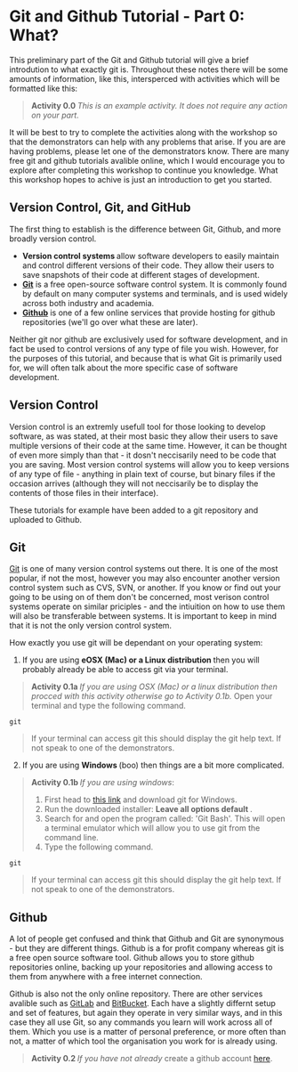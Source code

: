 <h1> Git and Github Tutorial - Part 0: What? </h1>

This preliminary part of the Git and Github tutorial will give a brief introdution to what exactly git is. Throughout these notes there will be some amounts of information, like this, intersperced with activities which will be formatted like this:

> <b> Activity 0.0 </b> *This is an example activity. It does not require any action on your part.*

It will be best to try to complete the activities along with the workshop so that the demonstrators can help with any problems that arise. If you are are having problems, please let one of the demonstrators know. There are many free git and github tutorials avalible online, which I would encourage you to explore after completing this workshop to continue you knowledge. What this workshop hopes to achive is just an introduction to get you started.

<h2> Version Control, Git, and GitHub </h2>

The first thing to establish is the difference between Git, Github, and more broadly version control.

* <b> Version control systems </b> allow software developers to easily maintain and control different versions of their code. They allow their users to save snapshots of their code at different stages of development.
* [<b>Git</b>](https://git-scm.com) is a free open-source software control system. It is commonly found by default on many computer systems and terminals, and is used widely across both industry and academia. 
* [<b>Github</b>](https://github.com) is one of a few online services that provide hosting for github repositories (we'll go over what these are later). 

Neither git nor github are exclusively used for software development, and in fact be used to control versions of any type of file you wish. However, for the purposes of this tutorial, and because that is what Git is primarily used for, we will often talk about the more specific case of software development.

<h2> Version Control </h2>

Version control is an extremly usefull tool for those looking to develop software, as was stated, at their most basic they allow their users to save multiple versions of their code at the same time. However, it can be thought of even more simply than that - it dosn't neccisarily need to be code that you are saving. Most version control systems will allow you to keep versions of any type of file - anything in plain text of course, but binary files if the occasion arrives (although they will not neccisarily be to display the contents of those files in their interface).

These tutorials for example have been added to a git repository and uploaded to Github.

<h2> Git </h2>

[Git](https://git-scm.com) is one of many version control systems out there. It is one of the most popular, if not the most, however you may also encounter another version control system such as CVS, SVN, or another. If you know or find out your going to be using on of them don't be concerned, most verison control systems operate on similar priciples - and the intiuition on how to use them will also be transferable between systems. It is important to keep in mind that it is not the only version control system.

How exactly you use git will be dependant on your operating system:

1. If you are using <b>eOSX (Mac) or a Linux distribution </b>then you will probably already be able to access git via your terminal.

> <b> Activity 0.1a </b> *If you are using OSX (Mac) or a linux distribution then procced with this activity otherwise go to Activity 0.1b.* Open your terminal and type the following command.

    git

> If your terminal can access git this should display the git help text. If not speak to one of the demonstrators.

2. If you are using <b> Windows </b> (boo) then things are a bit more complicated.

> <b> Activity 0.1b </b> *If you are using windows*:
> 1. First head to [this link](https://git-scm.com/download/win) and download git for Windows.
> 2. Run the downloaded installer: <b> Leave all options default </b>.
> 3. Search for and open the program called: 'Git Bash'. This will open a terminal emulator which will allow you to use git from the command line.
> 4. Type the following command.

    git
    
> If your terminal can access git this should display the git help text. If not speak to one of the demonstrators.


<h2> Github </h2>

A lot of people get confused and think that Github and Git are synonymous - but they are different things. Github is a for profit company whereas git is a free open source software tool. Github allows you to store github repositories online, backing up your repositories and allowing access to them from anywhere with a free internet connection.

Github is also not the only online repository. There are other services avalible such as [GitLab](https://about.gitlab.com) and [BitBucket](https://about.gitlab.com). Each have a slightly differnt setup and set of features, but again they operate in very similar ways, and in this case they all use Git, so any commands you learn will work across all of them. Which you use is a matter of personal preference, or more often than not, a matter of which tool the organisation you work for is already using.

> <b> Activity 0.2 </b> *If you have not already* create a github account [here](https://www.github.com/join).
